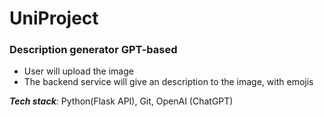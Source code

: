 # UniProject
### Description generator GPT-based

- User will upload the image
- The backend service will give an description to the image, with emojis

***Tech stack**:* Python(Flask API), Git, OpenAI (ChatGPT)
